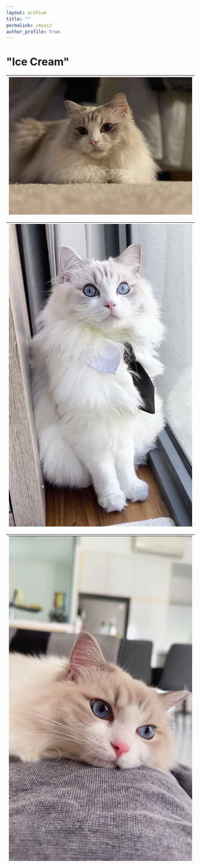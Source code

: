 ```yaml
---
layout: archive
title: ""
permalink: /misc/
author_profile: true
---
```



# "Ice Cream"

| ![](</images/misc/cat1.jpg?raw=true>) | 
|:--:| 

| ![](</images/misc/cat2.jpg?raw=true>) | 
|:--:| 

| ![](</images/misc/cat3.jpg?raw=true>) | 
|:--:| 

